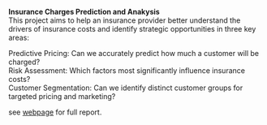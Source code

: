 **Insurance Charges Prediction and Anakysis**  
This project aims to help an insurance provider better understand the drivers of insurance costs and identify strategic opportunities in three key areas:

Predictive Pricing: Can we accurately predict how much a customer will be charged?  
Risk Assessment: Which factors most significantly influence insurance costs?  
Customer Segmentation: Can we identify distinct customer groups for targeted pricing and marketing?

see [webpage](https://sphoom.github.io/portfolio/projects/insurance.html) for full report.